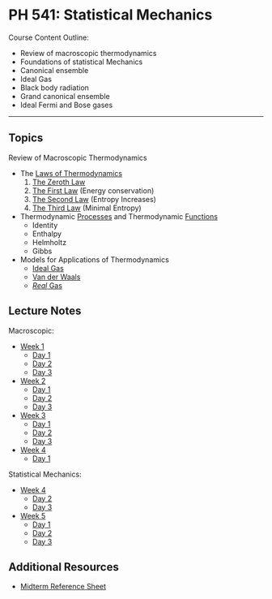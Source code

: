 
# PH 541: Statistical Mechanics

Course Content Outline:

- Review of macroscopic thermodynamics
- Foundations of statistical Mechanics
- Canonical ensemble
- Ideal Gas
- Black body radiation
- Grand canonical ensemble
- Ideal Fermi and Bose gases

----

## Topics

Review of Macroscopic Thermodynamics

- The [Laws of Thermodynamics](/physics/Thermodynamics/ThermoLaws.md)
    1. [The Zeroth Law](/physics/Thermodynamics/ThermoLaws#The-Zeroth.md)
    2. [The First Law](/physics/Thermodynamics/ThermoLaws#The-First.md) (Energy conservation)
    3. [The Second Law](/physics/Thermodynamics/ThermoLaws#The-Second.md) (Entropy Increases)
    3. [The Third Law](/physics/Thermodynamics/ThermoLaws#The-Third.md) (Minimal Entropy)
- Thermodynamic [Processes](/physics/Thermodynamics/Processes.md) and Thermodynamic [Functions](/physics/Thermodynamics/Functions.md)
    - Identity
    - Enthalpy
    - Helmholtz
    - Gibbs
- Models for Applications of Thermodynamics
    - [Ideal Gas](/physics/Thermodynamics/IdealGas.md)
    - [Van der Waals](/physics/Thermodynamics/VanderWaalsGas.md)
    - [*Real* Gas](/physics/Thermodynamics/RealGas.md)

## Lecture Notes

Macroscopic:

- [Week 1](/courses/PH541/Week1.md)
  - [Day 1](/courses/PH541/Week1#Day-1.md)
  - [Day 2](/courses/PH541/Week1#Day-2.md)
  - [Day 3](/courses/PH541/Week1#Day-3.md)
- [Week 2](/courses/PH541/Week2.md)
  - [Day 1](/courses/PH541/Week2#Day-1.md)
  - [Day 2](/courses/PH541/Week2#Day-2.md)
  - [Day 3](/courses/PH541/Week2#Day-3.md)
- [Week 3](/courses/PH541/Week3.md)
  - [Day 1](/courses/PH541/Week3#Day-1.md)
  - [Day 2](/courses/PH541/Week3#Day-2.md)
  - [Day 3](/courses/PH541/Week3#Day-3.md)
- [Week 4](/courses/PH541/Week4.md)
  - [Day 1](/courses/PH541/Week4#Day-1.md)


Statistical Mechanics:

- [Week 4](/courses/PH541/Week4.md)
    - [Day 2](/courses/PH541/Week4#Day-2.md)
    - [Day 3](/courses/PH541/Week4#Day-3.md)
- [Week 5](/courses/PH541/Week5.md)
    - [Day 1](/courses/PH541/Week5#Day-1.md)
    - [Day 2](/courses/PH541/Week5#Day-2.md)
    - [Day 3](/courses/PH541/Week5#Day-3.md)

## Additional Resources

- [Midterm Reference Sheet](/courses/PH541/MidtermReferenceSheet.md)
